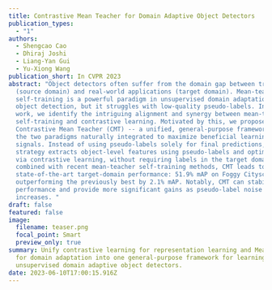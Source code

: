 ```yaml
---
title: Contrastive Mean Teacher for Domain Adaptive Object Detectors
publication_types:
  - "1"
authors:
  - Shengcao Cao
  - Dhiraj Joshi
  - Liang-Yan Gui
  - Yu-Xiong Wang
publication_short: In CVPR 2023
abstract: "Object detectors often suffer from the domain gap between training
  (source domain) and real-world applications (target domain). Mean-teacher
  self-training is a powerful paradigm in unsupervised domain adaptation for
  object detection, but it struggles with low-quality pseudo-labels. In this
  work, we identify the intriguing alignment and synergy between mean-teacher
  self-training and contrastive learning. Motivated by this, we propose
  Contrastive Mean Teacher (CMT) -- a unified, general-purpose framework with
  the two paradigms naturally integrated to maximize beneficial learning
  signals. Instead of using pseudo-labels solely for final predictions, our
  strategy extracts object-level features using pseudo-labels and optimizes them
  via contrastive learning, without requiring labels in the target domain. When
  combined with recent mean-teacher self-training methods, CMT leads to new
  state-of-the-art target-domain performance: 51.9% mAP on Foggy Cityscapes,
  outperforming the previously best by 2.1% mAP. Notably, CMT can stabilize
  performance and provide more significant gains as pseudo-label noise
  increases. "
draft: false
featured: false
image:
  filename: teaser.png
  focal_point: Smart
  preview_only: true
summary: Unify contrastive learning for representation learning and Mean Teacher
  for domain adaptation into one general-purpose framework for learning
  unsupervised domain adaptive object detectors.
date: 2023-06-10T17:00:15.916Z
---
```

